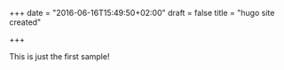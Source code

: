 +++
date = "2016-06-16T15:49:50+02:00"
draft = false
title = "hugo site created"

+++

This is just the first sample!

